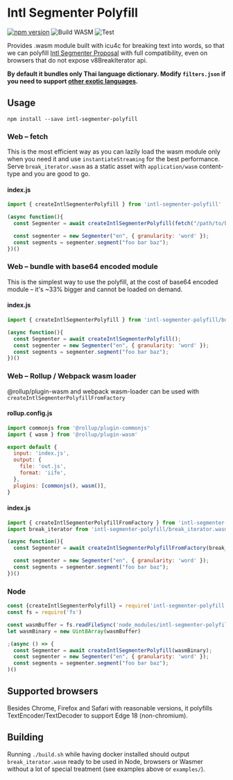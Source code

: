 # Intl Segmenter Polyfill

[![npm version](https://badge.fury.io/js/intl-segmenter-polyfill.svg)](https://www.npmjs.com/package/intl-segmenter-polyfill)
![Build WASM](https://github.com/surferseo/intl-segmenter-polyfill/workflows/Build%20WASM/badge.svg)
![Test](https://github.com/surferseo/intl-segmenter-polyfill/workflows/Test/badge.svg)

Provides .wasm module built with icu4c for breaking text into words, so that we can polyfill [Intl Segmenter Proposal](https://github.com/tc39/proposal-intl-segmenter) with full compatibility, even on browsers that do not expose v8BreakIterator api.

**By default it bundles only Thai language dictionary. Modify `filters.json` if you need to support [other exotic languages](https://github.com/unicode-org/icu/tree/master/icu4c/source/data/brkitr/dictionaries).**

## Usage

```
npm install --save intl-segmenter-polyfill
```

### Web – fetch

This is the most efficient way as you can lazily load the wasm module only when you need it and use `instantiateStreaming` for the best performance. Serve `break_iterator.wasm` as a static asset with `application/wasm` content-type and you are good to go.

#### index.js
```js
import { createIntlSegmenterPolyfill } from 'intl-segmenter-polyfill'

(async function(){
  const Segmenter = await createIntlSegmenterPolyfill(fetch("/path/to/break_iterator.wasm"));

  const segmenter = new Segmenter("en", { granularity: 'word' });
  const segments = segmenter.segment("foo bar baz");
})()
```

### Web – bundle with base64 encoded module

This is the simplest way to use the polyfill, at the cost of base64 encoded module – it's ~33% bigger and cannot be loaded on demand.

#### index.js
```js
import { createIntlSegmenterPolyfill } from 'intl-segmenter-polyfill/bundled'

(async function(){
  const Segmenter = await createIntlSegmenterPolyfill();
  const segmenter = new Segmenter("en", { granularity: 'word' });
  const segments = segmenter.segment("foo bar baz");
})()
```

### Web – Rollup / Webpack wasm loader

@rollup/plugin-wasm and webpack wasm-loader can be used with `createIntlSegmenterPolyfillFromFactory`

#### rollup.config.js
```js
import commonjs from '@rollup/plugin-commonjs'
import { wasm } from '@rollup/plugin-wasm'

export default {
  input: 'index.js',
  output: {
    file: 'out.js',
    format: 'iife',
  },
  plugins: [commonjs(), wasm()],
}

```

#### index.js
```js
import { createIntlSegmenterPolyfillFromFactory } from 'intl-segmenter-polyfill'
import break_iterator from 'intl-segmenter-polyfill/break_iterator.wasm'

(async function(){
  const Segmenter = await createIntlSegmenterPolyfillFromFactory(break_iterator);

  const segmenter = new Segmenter("en", { granularity: 'word' });
  const segments = segmenter.segment("foo bar baz");
})()
```

### Node

```js
const {createIntlSegmenterPolyfill} = require('intl-segmenter-polyfill')
const fs = require('fs')

const wasmBuffer = fs.readFileSync('node_modules/intl-segmenter-polyfill/break_iterator.wasm')
let wasmBinary = new Uint8Array(wasmBuffer)

;(async () => {
  const Segmenter = await createIntlSegmenterPolyfill(wasmBinary);
  const segmenter = new Segmenter("en", { granularity: 'word' });
  const segments = segmenter.segment("foo bar baz");
)()
```

## Supported browsers

Besides Chrome, Firefox and Safari with reasonable versions, it polyfills TextEncoder/TextDecoder to support Edge 18 (non-chromium).

## Building

Running `./build.sh` while having docker installed should output `break_iterator.wasm` ready to be used in Node, browsers or Wasmer without a lot of special treatment (see examples above or `examples/`).
